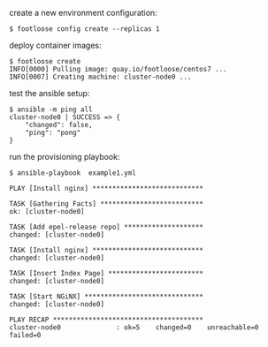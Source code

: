 create a new environment configuration:

```console
$ footloose config create --replicas 1
```

deploy container images:

```console
$ footloose create
INFO[0000] Pulling image: quay.io/footloose/centos7 ...
INFO[0007] Creating machine: cluster-node0 ...
```


test the ansible setup:

```console
$ ansible -m ping all
cluster-node0 | SUCCESS => {
    "changed": false, 
    "ping": "pong"
}
```

run the provisioning playbook:

```console
$ ansible-playbook  example1.yml

PLAY [Install nginx] ****************************

TASK [Gathering Facts] **************************
ok: [cluster-node0]

TASK [Add epel-release repo] ********************
changed: [cluster-node0]

TASK [Install nginx] ****************************
changed: [cluster-node0]

TASK [Insert Index Page] ************************
changed: [cluster-node0]

TASK [Start NGiNX] ******************************
changed: [cluster-node0]

PLAY RECAP **************************************
cluster-node0              : ok=5    changed=0    unreachable=0    failed=0
```